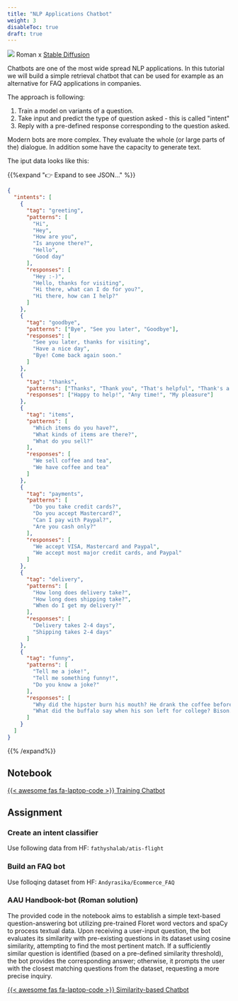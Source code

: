 ```yaml
---
title: "NLP Applications Chatbot"
weight: 3
disableToc: true
draft: true
---
```


![](/ds22/images/viz-corgi-nlp3.png)
Roman x [Stable Diffusion](https://stability.ai/blog/stable-diffusion-public-release)

Chatbots are one of the most wide spread NLP applications. 
In this tutorial we will build a simple retrieval chatbot that can be used for example as an alternative for FAQ applications in companies.

The approach is following:
1. Train a model on variants of a question.
2. Take input and predict the type of question asked - this is called "intent"
3. Reply with a pre-defined response corresponding to the question asked.

Modern bots are more complex. They evaluate the whole (or large parts of the) dialogue. In addition some have the capacity to generate text.

The iput data looks like this:

{{%expand "👉 Expand to see JSON..." %}}
```json
{
  "intents": [
    {
      "tag": "greeting",
      "patterns": [
        "Hi",
        "Hey",
        "How are you",
        "Is anyone there?",
        "Hello",
        "Good day"
      ],
      "responses": [
        "Hey :-)",
        "Hello, thanks for visiting",
        "Hi there, what can I do for you?",
        "Hi there, how can I help?"
      ]
    },
    {
      "tag": "goodbye",
      "patterns": ["Bye", "See you later", "Goodbye"],
      "responses": [
        "See you later, thanks for visiting",
        "Have a nice day",
        "Bye! Come back again soon."
      ]
    },
    {
      "tag": "thanks",
      "patterns": ["Thanks", "Thank you", "That's helpful", "Thank's a lot!"],
      "responses": ["Happy to help!", "Any time!", "My pleasure"]
    },
    {
      "tag": "items",
      "patterns": [
        "Which items do you have?",
        "What kinds of items are there?",
        "What do you sell?"
      ],
      "responses": [
        "We sell coffee and tea",
        "We have coffee and tea"
      ]
    },
    {
      "tag": "payments",
      "patterns": [
        "Do you take credit cards?",
        "Do you accept Mastercard?",
        "Can I pay with Paypal?",
        "Are you cash only?"
      ],
      "responses": [
        "We accept VISA, Mastercard and Paypal",
        "We accept most major credit cards, and Paypal"
      ]
    },
    {
      "tag": "delivery",
      "patterns": [
        "How long does delivery take?",
        "How long does shipping take?",
        "When do I get my delivery?"
      ],
      "responses": [
        "Delivery takes 2-4 days",
        "Shipping takes 2-4 days"
      ]
    },
    {
      "tag": "funny",
      "patterns": [
        "Tell me a joke!",
        "Tell me something funny!",
        "Do you know a joke?"
      ],
      "responses": [
        "Why did the hipster burn his mouth? He drank the coffee before it was cool.",
        "What did the buffalo say when his son left for college? Bison."
      ]
    }
  ]
}
```
{{% /expand%}}

## Notebook

[{{< awesome fas fa-laptop-code >}} Training Chatbot](https://colab.research.google.com/github/aaubs/ds-master/blob/main/notebooks/M2_chatbot_train.ipynb)

## Assignment

### Create an intent classifier
Use following data from HF: `fathyshalab/atis-flight`

### Build an FAQ bot

Use folloqing dataset from HF: `Andyrasika/Ecommerce_FAQ` 

### AAU Handbook-bot (Roman solution)

The provided code in the notebook aims to establish a simple text-based question-answering bot utilizing pre-trained Floret word vectors and spaCy to process textual data. Upon receiving a user-input question, the bot evaluates its similarity with pre-existing questions in its dataset using cosine similarity, attempting to find the most pertinent match. If a sufficiently similar question is identified (based on a pre-defined similarity threshold), the bot provides the corresponding answer; otherwise, it prompts the user with the closest matching questions from the dataset, requesting a more precise inquiry.

[{{< awesome fas fa-laptop-code >}} Similarity-based Chatbot](https://colab.research.google.com/github/aaubs/ds-master/blob/main/notebooks/M2_chatbot_aau_handbook.ipynb)


